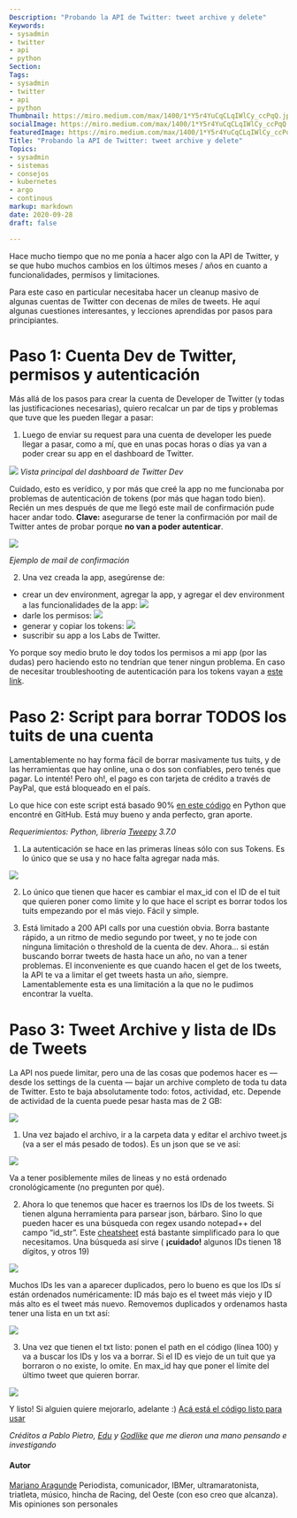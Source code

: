 ```yaml
---
Description: "Probando la API de Twitter: tweet archive y delete"
Keywords:
- sysadmin 
- twitter
- api
- python
Section: 
Tags:
- sysadmin 
- twitter
- api
- python
Thumbnail: https://miro.medium.com/max/1400/1*Y5r4YuCqCLqIWlCy_ccPqQ.jpeg
socialImage: https://miro.medium.com/max/1400/1*Y5r4YuCqCLqIWlCy_ccPqQ.jpeg
featuredImage: https://miro.medium.com/max/1400/1*Y5r4YuCqCLqIWlCy_ccPqQ.jpeg
Title: "Probando la API de Twitter: tweet archive y delete"
Topics:
- sysadmin 
- sistemas
- consejos
- kubernetes
- argo
- continous
markup: markdown
date: 2020-09-28
draft: false

---
```


Hace mucho tiempo que no me ponía a hacer algo con la API de Twitter, y se que hubo muchos cambios en los últimos meses / años en cuanto a funcionalidades, permisos y limitaciones.

Para este caso en particular necesitaba hacer un cleanup masivo de algunas cuentas de Twitter con decenas de miles de tweets. He aquí algunas cuestiones interesantes, y lecciones aprendidas por pasos para principiantes.

<!--more-->

# Paso 1: Cuenta Dev de Twitter, permisos y autenticación

Más allá de los pasos para crear la cuenta de Developer de Twitter (y todas las justificaciones necesarias), quiero recalcar un par de tips y problemas que tuve que les pueden llegar a pasar:

1. Luego de enviar su request para una cuenta de developer les puede llegar a pasar, como a mí, que en unas pocas horas o días ya van a poder crear su app en el dashboard de Twitter.

![](https://miro.medium.com/max/1400/1*Y5r4YuCqCLqIWlCy_ccPqQ.jpeg)
*Vista principal del dashboard de Twitter Dev*

Cuidado, esto es verídico, y por más que creé la app no me funcionaba por problemas de autenticación de tokens (por más que hagan todo bien). Recién un mes después de que me llegó este mail de confirmación pude hacer andar todo. **Clave:** asegurarse de tener la confirmación por mail de Twitter antes de probar porque **no van a poder autenticar**.

![](https://miro.medium.com/max/1400/1*JytexSnThIcgvwjzSUWQ7w.jpeg)

*Ejemplo de mail de confirmación*

2. Una vez creada la app, asegúrense de:

  - crear un dev environment, agregar la app, y agregar el dev environment a las funcionalidades de la app:
  ![](https://miro.medium.com/max/1400/1*YL4be7SqpYL7t_jXNOFmfA.jpeg)
  - darle los permisos:
  ![](https://miro.medium.com/max/1400/1*7Oj-OPc4a3oCgISwi7WkSg.jpeg)
  - generar y copiar los tokens:
  ![](https://miro.medium.com/max/1400/1*tL8LxVcFxsnjQ1JlPDlzrA.jpeg)
  - suscribir su app a los Labs de Twitter.

Yo porque soy medio bruto le doy todos los permisos a mi app (por las dudas) pero haciendo esto no tendrían que tener ningun problema. En caso de necesitar troubleshooting de autenticación para los tokens vayan a [este link](https://developer.twitter.com/en/docs/labs/tweets-and-users/quick-start/get-tweets).

# Paso 2: Script para borrar TODOS los tuits de una cuenta

Lamentablemente no hay forma fácil de borrar masivamente tus tuits, y de las herramientas que hay online, una o dos son confiables, pero tenés que pagar. Lo intenté! Pero oh!, el pago es con tarjeta de crédito a través de PayPal, que está bloqueado en el país.

Lo que hice con este script está basado 90% [en este código](https://github.com/ngeor/delete-old-tweets) en Python que encontré en GitHub. Está muy bueno y anda perfecto, gran aporte.

*Requerimientos: Python, librería [Tweepy](https://www.tweepy.org/) 3.7.0*

1. La autenticación se hace en las primeras líneas sólo con sus Tokens. Es lo único que se usa y no hace falta agregar nada más.

![](https://miro.medium.com/max/1214/1*yT_gKrhbYt-E35XmKMrUvA.png)

2. Lo único que tienen que hacer es cambiar el max_id con el ID de el tuit que quieren poner como límite y lo que hace el script es borrar todos los tuits empezando por el más viejo. Fácil y simple.

3. Está limitado a 200 API calls por una cuestión obvia. Borra bastante rápido, a un ritmo de medio segundo por tweet, y no te jode con ninguna limitación o threshold de la cuenta de dev.
Ahora... si están buscando borrar tweets de hasta hace un año, no van a tener problemas. El inconveniente es que cuando hacen el get de los tweets, la API te va a limitar el get tweets hasta un año, siempre. Lamentablemente esta es una limitación a la que no le pudimos encontrar la vuelta.

# Paso 3: Tweet Archive y lista de IDs de Tweets

La API nos puede limitar, pero una de las cosas que podemos hacer es — desde los settings de la cuenta — bajar un archive completo de toda tu data de Twitter. Esto te baja absolutamente todo: fotos, actividad, etc. Depende de actividad de la cuenta puede pesar hasta mas de 2 GB:

![](https://miro.medium.com/max/1400/1*yzuRuTcX9xhXoQH4rcExtw.png)

1. Una vez bajado el archivo, ir a la carpeta data y editar el archivo tweet.js (va a ser el más pesado de todos). Es un json que se ve así:

![](https://miro.medium.com/max/1400/1*Nqkw_1O5MH2rAa1y_rPp-g.png)

Va a tener posiblemente miles de lineas y no está ordenado cronológicamente (no pregunten por qué).

2. Ahora lo que tenemos que hacer es traernos los IDs de los tweets. Si tienen alguna herramienta para parsear json, bárbaro. Sino lo que pueden hacer es una búsqueda con regex usando notepad++ del campo “id_str”. Este [cheatsheet](https://www.launch2success.com/guide/advanced-find-and-replace-in-notepad/) está bastante simplificado para lo que necesitamos. Una búsqueda así sirve ( **¡cuidado!** algunos IDs tienen 18 dígitos, y otros 19)

![](https://miro.medium.com/max/1142/1*F3ambA2C_g0A4b7gIjwYuw.png)

Muchos IDs les van a aparecer duplicados, pero lo bueno es que los IDs sí están ordenados numéricamente: ID más bajo es el tweet más viejo y ID más alto es el tweet más nuevo. Removemos duplicados y ordenamos hasta tener una lista en un txt así:

![](https://miro.medium.com/max/744/1*-f816Y4PcizjYjPTeLD4xg.png)

3. Una vez que tienen el txt listo: ponen el path en el código (línea 100) y va a buscar los IDs y los va a borrar. Si el ID es viejo de un tuit que ya borraron o no existe, lo omite.
En max_id hay que poner el límite del último tweet que quieren borrar.

![](https://miro.medium.com/max/1400/1*BBuNwURXWEhS-oSWkeu9gg.png)

Y listo! Si alguien quiere mejorarlo, adelante :) [Acá está el código listo para usar](https://github.com/sysarmy/disneyland/blob/master/misc/api-de-twitter-archive-and-delete/deleteTxt.py)

*Créditos a Pablo Pietro, [Edu](https://twitter.com/jedux) y [Godlike](https://twitter.com/godlike64) que me dieron una mano pensando e investigando*

#### Autor

[Mariano Aragunde](https://medium.com/@aragunde) Periodista, comunicador, IBMer, ultramaratonista, triatleta, músico, hincha de Racing, del Oeste (con eso creo que alcanza). Mis opiniones son personales
